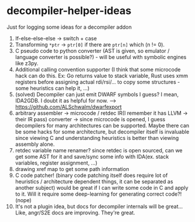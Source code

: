 # decompiler-helper-ideas
Just for logging some ideas for a decompiler addon

1. If-else-else-else -> switch + case
2. Transforming `*ptr` -> `ptr[0]` if there are `ptr[n]` which (n != 0).
3. C pseudo code to python converter (AST is given, so emulator / language converter is possible?) - will be useful with symbolic engines like z3py.
4. Additional calling convention supporter (I think that some microcode hack can do this. Ex: Go returns value to stack variable, Rust uses xmm registers before assigning actual rdi/rsi/... to copy some structures - some heuristics can help it, ...)
5. (solved) Decompiler can just emit DWARF symbols I guess? I mean, IDA2GDB. I doubt it as helpful for now. --> https://github.com/ALSchwalm/dwarfexport
6. arbitrary assembler -> microcode / retdec IR(I remember it has LLVM -> their IR pass) converter -> since microcode is opened, I guess decompilers for many architectures can be supported. Maybe there can be some hacks for some architecture, but decompiler itself is invaluable since viewing C and understanding heuristics is better than viewing assembly alone.
7. retdec variable name renamer? since retdec is open sourced, can we get some AST for it and save/sync some info with IDA(ex. stack variables, register assignment, ...)
8. drawing xref map to get some path information
9. C code patcher! (binary code patching itself does require lot of heuristics / architecture dependent things, it can be separated as another subject) would be great if I can write some code in C and apply to it. Will it require some deep-learning for generating correct code?! (nope)
10. It's not a plugin idea, but docs for decompiler internals will be great... Like, angr/S2E docs are improving. They're great.
